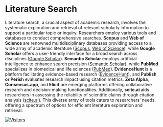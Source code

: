 # Literature Search

Literature search, a crucial aspect of academic research, involves the systematic exploration and retrieval of relevant scholarly information to support a particular topic or inquiry. Researchers employ various tools and databases to conduct comprehensive searches. **Scopus** and **Web of Science** are renowned multidisciplinary databases providing access to a wide array of academic literature ([Scopus](https://www.scopus.com/), [Web of Science](https://www.webofscience.com/)), while **Google Scholar** offers a user-friendly interface for a broad search across disciplines ([Google Scholar](https://scholar.google.com/)). **Semantic Scholar** employs artificial intelligence to enhance search precision ([Semantic Scholar](https://www.semanticscholar.org/)), while **PubMed** specializes in biomedical and life sciences ([PubMed](https://pubmed.ncbi.nlm.nih.gov/)). **EvidenceHunt** is a platform facilitating evidence-based research ([EvidenceHunt](https://evidencehunt.com/)), and **Publish or Perish** evaluates research impact using citation metrics. **Zeta Alpha**, **Consensus.app**, and **Elicit** are emerging platforms offering collaborative research and decision-making functionalities. Additionally, **scite.ai** aids researchers in assessing the reliability of scientific claims through citation analysis ([scite.ai](https://scite.ai/)). This diverse array of tools caters to researchers' needs, offering a spectrum of options for efficient literature exploration and retrieval.

[![Visitors](https://api.visitorbadge.io/api/visitors?path=https%3A%2F%2Fgithub.com%2Fdrshahizan\&labelColor=%23697689\&countColor=%23555555\&style=plastic)](https://visitorbadge.io/status?path=https%3A%2F%2Fgithub.com%2Fdrshahizan)
